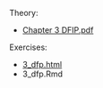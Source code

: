 Theory: 
  - [Chapter 3 DFIP.pdf](https://github.com/JSchelldorfer/DeepLearningWithActuarialApplications/blob/master/3_dfp/Chapter%203%20DFIP.pdf)

Exercises:
  - [3_dfp.html](https://htmlpreview.github.io/?https://github.com/JSchelldorfer/DeepLearningWithActuarialApplications/blob/master/3_dfp/dfp.html)
  - 3_dfp.Rmd
